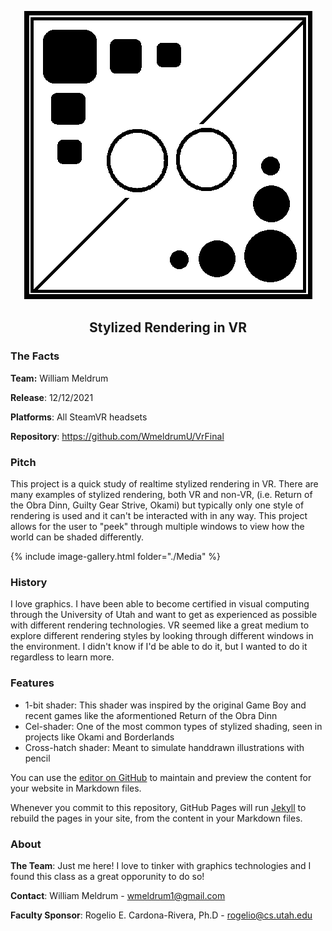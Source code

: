 <p align="center">
  <img src="./Media/VrLogoCropped.png" />
</p>


<h2 align="center"> Stylized Rendering in VR </h2>


### The Facts


**Team:** William Meldrum

**Release**: 12/12/2021

**Platforms**: All SteamVR headsets

**Repository**: https://github.com/WmeldrumU/VrFinal

### Pitch

This project is a quick study of realtime stylized rendering in VR. There are many examples of stylized rendering, both VR and non-VR, (i.e. Return of the Obra Dinn, Guilty Gear Strive, Okami) but typically only one style of rendering is used and it can't be interacted with in any way. This project allows for the user to "peek" through multiple windows to view how the world can be shaded differently. 


{% include image-gallery.html folder="./Media" %}


### History 

I love graphics. I have been able to become certified in visual computing through the University of Utah and want to get as experienced as possible with different rendering technologies. VR seemed like a great medium to explore different rendering styles by looking through different windows in the environment. I didn't know if I'd be able to do it, but I wanted to do it regardless to learn more. 

### Features

- 1-bit shader: This shader was inspired by the original Game Boy and recent games like the aformentioned Return of the Obra Dinn
- Cel-shader: One of the most common types of stylized shading, seen in projects like Okami and Borderlands
- Cross-hatch shader: Meant to simulate handdrawn illustrations with pencil


You can use the [editor on GitHub](https://github.com/WmeldrumU/VrFinal/edit/gh-pages/index.md) to maintain and preview the content for your website in Markdown files.

Whenever you commit to this repository, GitHub Pages will run [Jekyll](https://jekyllrb.com/) to rebuild the pages in your site, from the content in your Markdown files.

### About

**The Team**: Just me here! I love to tinker with graphics technologies and I found this class as a great opporunity to do so!

**Contact**: William Meldrum - wmeldrum1@gmail.com

**Faculty Sponsor**: Rogelio E. Cardona-Rivera, Ph.D - rogelio@cs.utah.edu


<!--
### Markdown

Markdown is a lightweight and easy-to-use syntax for styling your writing. It includes conventions for

```markdown
Syntax highlighted code block

# Header 1
## Header 2
### Header 3

- Bulleted
- List

1. Numbered
2. List

**Bold** and _Italic_ and `Code` text

[Link](url) and ![Image](src)
```

For more details see [Basic writing and formatting syntax](https://docs.github.com/en/github/writing-on-github/getting-started-with-writing-and-formatting-on-github/basic-writing-and-formatting-syntax).

### Jekyll Themes

Your Pages site will use the layout and styles from the Jekyll theme you have selected in your [repository settings](https://github.com/WmeldrumU/VrFinal/settings/pages). The name of this theme is saved in the Jekyll `_config.yml` configuration file.

### Support or Contact

Having trouble with Pages? Check out our [documentation](https://docs.github.com/categories/github-pages-basics/) or [contact support](https://support.github.com/contact) and we’ll help you sort it out.

-->
